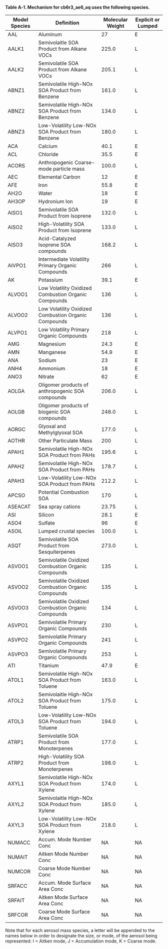 **Table A‑1. Mechanism for cb6r3_ae6_aq uses the following species.**


|**Model Species**| **Definition**                                             | **Molecular Weight** | **Explicit or Lumped** |
|-------|-----------------------------------------------------------------|------------|-----------|
| AAL               | Aluminum                                             | 27                   | E                      |
| AALK1             | Semivolaitle SOA Product from Alkane VOCs            | 225.0                | L                      |
| AALK2             | Semivolatile SOA Product from Alkane VOCs            | 205.1                | L                      |
| ABNZ1             | Semivolatile High-NOx SOA Product from Benzene       | 161.0                | L                      |
| ABNZ2             | Semivolatile High-NOx SOA Product from Benzene       | 134.0                | L                      |
| ABNZ3             | Low-Volatility Low-NOx SOA Product from Benzene      | 180.0                | L                      |
| ACA               | Calcium                                              | 40.1                 | E                      |
| ACL               | Chloride                                             | 35.5                 | E                      |
| ACORS             | Anthropogenic Coarse-mode particle mass              | 100.0                | L                      |
| AEC               | Elemental Carbon                                     | 12                   | E                      |
| AFE               | Iron                                                 | 55.8                 | E                      |
| AH2O              | Water                                                | 18                   | E                      |
| AH3OP             | Hydronium Ion                                        | 19                   | E                      |
| AISO1             | Semivolatile SOA Product from Isoprene               | 132.0                | L                      |
| AISO2             | High-Volatility SOA Product from Isoprene            | 133.0                | L                      |
| AISO3             | Acid-Catalyzed Isoprene SOA compounds                | 168.2                | L                      |
| AIVPO1            | Intermediate Volatility Primary Organic Compounds    | 266                  | L                      |
| AK                | Potassium                                            | 39.1                 | E                      |
| ALVOO1            | Low Volatility Oxidized Combustion Organic Compounds | 136                  | L                      |
| ALVOO2            | Low Volatility Oxidized Combustion Organic Compounds | 136                  | L                      |
| ALVPO1            | Low Volatility Primary Organic Compounds             | 218                  | L                      |
| AMG               | Magnesium                                            | 24.3                 | E                      |
| AMN               | Manganese                                            | 54.9                 | E                      |
| ANA               | Sodium                                               | 23                   | E                      |
| ANH4              | Ammonium                                             | 18                   | E                      |
| ANO3              | Nitrate                                              | 62                   | E                      |
| AOLGA             | Oligomer products of anthropogenic SOA compounds     | 206.0                | L                      |
| AOLGB             | Oligomer products of biogenic SOA compounds          | 248.0                | L                      |
| AORGC             | Glyoxal and Methylglyoxal SOA                        | 177.0                | L                      |
| AOTHR             | Other Particulate Mass                               | 200                  | L                      |
| APAH1             | Semivolatile High-NOx SOA Product from PAHs          | 195.6                | L                      |
| APAH2             | Semivolatile High-NOx  SOA Product from PAHs         | 178.7                | L                      |
| APAH3             | Low-Volatility Low-NOx SOA Product from PAHs         | 212.2                | L                      |
| APCSO             | Potential Combustion SOA                             | 170                  | L                      |
| ASEACAT           | Sea spray cations                                    | 23.75                | L                      |
| ASI               | Silicon                                              | 28.1                 | E                      |
| ASO4              | Sulfate                                              | 96                   | E                      |
| ASOIL             | Lumped crustal species                               | 100.0                | L                      |
| ASQT              | Semivolatile SOA Product from Sesquiterpenes         | 273.0                | L                      |
| ASVOO1            | Semivolatile Oxidized Combustion Organic Compounds   | 135                  | L                      |
| ASVOO2            | Semivolatile Oxidized Combustion Organic Compounds   | 135                  | L                      |
| ASVOO3            | Semivolatile Oxidized Combustion Organic Compounds   | 134                  | L                      |
| ASVPO1            | Semivolatile Primary Organic Compounds               | 230                  | L                      |
| ASVPO2            | Semivolatile Primary Organic Compounds               | 241                  | L                      |
| ASVPO3            | Semivolatile Primary Organic Compounds               | 253                  | L                      |
| ATI               | Titanium                                             | 47.9                 | E                      |
| ATOL1             | Semivolatile High-NOx SOA Product from Toluene       | 163.0                | L                      |
| ATOL2             | Semivolaitle High-NOx SOA Product from Toluene       | 175.0                | L                      |
| ATOL3             | Low-Volatility Low-NOx SOA Product from Toluene      | 194.0                | L                      |
| ATRP1             | Semivolatile SOA Product from Monoterpenes           | 177.0                | L                      |
| ATRP2             | High-Volatility SOA Product from Monoterpenes        | 198.0                | L                      |
| AXYL1             | Semivolatile High-NOx SOA Product from Xylene        | 174.0                | L                      |
| AXYL2             | Semivolaitle High-NOx SOA Product from Xylene        | 185.0                | L                      |
| AXYL3             | Low-Volatility Low-NOx SOA Product from Xylene       | 218.0                | L                      |
| NUMACC            | Accum. Mode Number Conc                              | NA                   | NA                     |
| NUMAIT            | Aitken Mode Number Conc                              | NA                   | NA                     |
| NUMCOR            | Coarse Mode Number Conc                              | NA                   | NA                     |
| SRFACC            | Accum. Mode Surface Area Conc                        | NA                   | NA                     |
| SRFAIT            | Aitken Mode Surface Area Conc                        | NA                   | NA                     |
| SRFCOR            | Coarse Mode Surface Area Conc                        | NA                   | NA                     |
Note that for each aerosol mass species, a letter will be appended to the names below in order to designate the size, or mode, of the aerosol being represented: I = Aitken mode, J = Accumulation mode, K = Coarse mode.  
